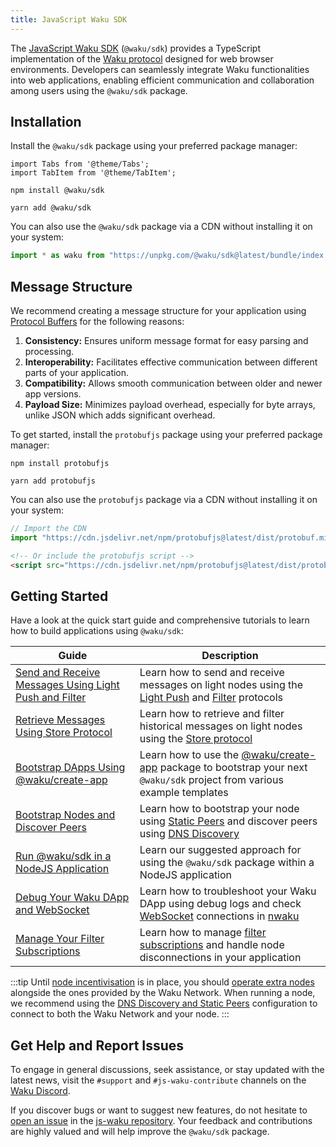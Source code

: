 ```yaml
---
title: JavaScript Waku SDK
---
```


The [JavaScript Waku SDK](https://github.com/waku-org/js-waku) (`@waku/sdk`) provides a TypeScript implementation of the [Waku protocol](/) designed for web browser environments. Developers can seamlessly integrate Waku functionalities into web applications, enabling efficient communication and collaboration among users using the `@waku/sdk` package.

## Installation

Install the `@waku/sdk` package using your preferred package manager:

```mdx-code-block
import Tabs from '@theme/Tabs';
import TabItem from '@theme/TabItem';
```

<Tabs groupId="package-manager">
<TabItem value="npm" label="npm">

```shell
npm install @waku/sdk
```

</TabItem>
<TabItem value="yarn" label="Yarn">

```shell
yarn add @waku/sdk
```

</TabItem>
</Tabs>

You can also use the `@waku/sdk` package via a CDN without installing it on your system:

```js
import * as waku from "https://unpkg.com/@waku/sdk@latest/bundle/index.js";
```

## Message Structure

We recommend creating a message structure for your application using [Protocol Buffers](https://protobuf.dev/) for the following reasons:

1. **Consistency:** Ensures uniform message format for easy parsing and processing.
2. **Interoperability:** Facilitates effective communication between different parts of your application.
3. **Compatibility:** Allows smooth communication between older and newer app versions.
4. **Payload Size:** Minimizes payload overhead, especially for byte arrays, unlike JSON which adds significant overhead.

To get started, install the `protobufjs` package using your preferred package manager:

<Tabs groupId="package-manager">
<TabItem value="npm" label="npm">

```shell
npm install protobufjs
```

</TabItem>
<TabItem value="yarn" label="Yarn">

```shell
yarn add protobufjs
```

</TabItem>
</Tabs>

You can also use the `protobufjs` package via a CDN without installing it on your system:

```js
// Import the CDN
import "https://cdn.jsdelivr.net/npm/protobufjs@latest/dist/protobuf.min.js";
```

```html
<!-- Or include the protobufjs script -->
<script src="https://cdn.jsdelivr.net/npm/protobufjs@latest/dist/protobuf.min.js"></script>
```

## Getting Started

Have a look at the quick start guide and comprehensive tutorials to learn how to build applications using `@waku/sdk`:

| Guide | Description |
| - | - |
| [Send and Receive Messages Using Light Push and Filter](/guides/js-waku/light-send-receive) | Learn how to send and receive messages on light nodes using the [Light Push](/overview/concepts/protocols#light-push) and [Filter](/overview/concepts/protocols#filter) protocols |
| [Retrieve Messages Using Store Protocol](/guides/js-waku/store-retrieve-messages) | Learn how to retrieve and filter historical messages on light nodes using the [Store protocol](/overview/concepts/protocols#store) |
| [Bootstrap DApps Using @waku/create-app](/guides/js-waku/use-waku-create-app) | Learn how to use the [@waku/create-app](https://www.npmjs.com/package/@waku/create-app) package to bootstrap your next `@waku/sdk` project from various example templates |
| [Bootstrap Nodes and Discover Peers](/guides/js-waku/configure-discovery) | Learn how to bootstrap your node using [Static Peers](/overview/concepts/static-peers) and discover peers using [DNS Discovery](/overview/concepts/dns-discovery) |
| [Run @waku/sdk in a NodeJS Application](/guides/js-waku/run-waku-nodejs) | Learn our suggested approach for using the `@waku/sdk` package within a NodeJS application |
| [Debug Your Waku DApp and WebSocket](/guides/js-waku/debug-waku-dapp) | Learn how to troubleshoot your Waku DApp using debug logs and check [WebSocket](/overview/concepts/transports) connections in [nwaku](/guides/run-nwaku-node) |
| [Manage Your Filter Subscriptions](/guides/js-waku/manage-filter) | Learn how to manage [filter subscriptions](/overview/concepts/protocols#filter) and handle node disconnections in your application |

:::tip
Until [node incentivisation](/overview/reference/research-in-progress#prevention-of-denial-of-service-dos-and-node-incentivisation) is in place, you should [operate extra nodes](/guides/nodes-and-sdks#run-a-waku-node) alongside the ones provided by the Waku Network. When running a node, we recommend using the [DNS Discovery and Static Peers](/guides/js-waku/configure-discovery#configure-dns-discovery-and-static-peers) configuration to connect to both the Waku Network and your node.
:::

<!-- | [Build React DApps Using @waku/react](/guides/js-waku/use-waku-react) | Learn how to use the [@waku/react](https://www.npmjs.com/package/@waku/react) package seamlessly integrate `@waku/sdk` into a React application | -->

## Get Help and Report Issues

To engage in general discussions, seek assistance, or stay updated with the latest news, visit the `#support` and `#js-waku-contribute` channels on the [Waku Discord](https://discord.waku.org).

If you discover bugs or want to suggest new features, do not hesitate to [open an issue](https://github.com/waku-org/js-waku/issues/new/) in the [js-waku repository](https://github.com/waku-org/js-waku). Your feedback and contributions are highly valued and will help improve the `@waku/sdk` package.